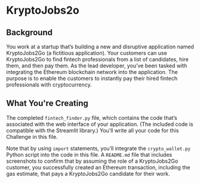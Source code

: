# KryptoJobs2o

## Background
You work at a startup that’s building a new and disruptive application named KryptoJobs2Go (a fictitious application). Your customers can use KryptoJobs2Go to find fintech professionals from a list of candidates, hire them, and then pay them. As the lead developer, you’ve been tasked with integrating the Ethereum blockchain network into the application. The purpose is to enable the customers to instantly pay their hired fintech professionals with cryptocurrency.

## What You're Creating
The completed `fintech_finder.py` file, which contains the code that’s associated with the web interface of your application. (The included code is compatible with the Streamlit library.) You’ll write all your code for this Challenge in this file.

Note that by using `import` statements, you’ll integrate the `crypto_wallet.py` Python script into the code in this file.
A `README.md` file that includes screenshots to confirm that by assuming the role of a KryptoJobs2Go customer, you successfully created an Ethereum transaction, including the gas estimate, that pays a KryptoJobs2Go candidate for their work.
